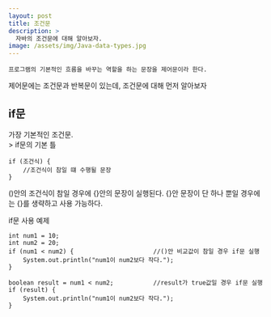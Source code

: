 ```yaml
---
layout: post
title: 조건문
description: >
  자바의 조건문에 대해 알아보자.
image: /assets/img/Java-data-types.jpg
---
```

    프로그램의 기본적인 흐름을 바꾸는 역할을 하는 문장을 제어문이라 한다.
 제어문에는 조건문과 반복문이 있는데, 조건문에 대해 먼저 알아보자


## if문
 가장 기본적인 조건문. <br>>
 if문의 기본 틀
 ~~~
 if (조건식) {
     //조건식이 참일 떄 수행될 문장
 }
~~~
()안의 조건식이 참일 경우에 {}안의 문장이 실행된다.
{}안 문장이 단 하나 뿐일 경우에는 {}를 생략하고 사용 가능하다.

if문 사용 예제
~~~
int num1 = 10;
int num2 = 20;
if (num1 < num2) {                      //()안 비교값이 참일 경우 if문 실행
    System.out.println("num1이 num2보다 작다.");
}

boolean result = num1 < num2;           //result가 true값일 경우 if문 실행
if (result) {
    System.out.println("num1이 num2보다 작다.");
}
~~~